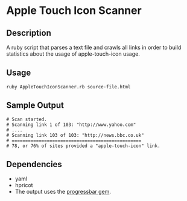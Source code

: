 Apple Touch Icon Scanner
========================

Description
-----------

A ruby script that parses a text file and crawls all links in order to build statistics about the usage of apple-touch-icon usage.

Usage
-----

    ruby AppleTouchIconScanner.rb source-file.html

Sample Output
-------------

    # Scan started.
    # Scanning link 1 of 103: "http://www.yahoo.com"
    # ....
    # Scanning link 103 of 103: "http://news.bbc.co.uk"
    # ================================================
    # 78, or 76% of sites provided a "apple-touch-icon" link.

Dependencies
------------

* yaml
* hpricot
* The output uses the [progressbar gem](http://gemcutter.org/gems/progressbar).
